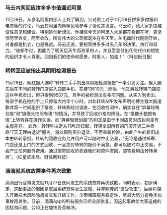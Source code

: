 ### 马云内网回应拼多多市值逼近阿里
11月29日，从多名阿里内部人士处了解到，针对员工对于11月28日拼多多财报和电商等的讨论，马云在阿里内网罕见地参与了谈论并发言。马云称，请大家多提建设性意见和建议，特别是创新想法。他相信今天的阿里人大家都在看都在听，更坚信阿里会变，阿里会改。所有伟大的公司都诞生在冬天里。AI电商时代刚刚开始，对谁都是机会，也是挑战。马云还说，要祝贺拼多多过去几年的决策，执行和努力。“谁都牛过，但能为了明天后天牛而改革的人，并且愿意付出任何代价和牺牲的组织才令人尊重。回到我们的使命和愿景，阿里人，加油！”（科创板日报）
### 转转回应被指出具阴阳检测报告
11月28日，网红猴大腕称“转转二手手机出具阴阳检测报告”一事引发关注。猴大腕先后在不同的转转门店买入四部手机，花费13610元；而后，他又另找转转门店把这些手机卖出，但只得到9567元，且手机被检测出有多项问题。从买入到卖出，每部手机在他的手上只停留大约半个小时。对此转转APP发布声明向博主猴大腕道歉并第一时间组织了排查，转转称经过调查，在回收检测中，确实存在“屏幕轻微划痕”和“摄像头拍照有斑”的情况，并导致了回收价格的降低。在“摄像头拍照有斑”上转转存在操作失误，而“屏幕轻微划痕”的判定是由于不同店员对成色判定有主观差异。
此外，转转称决定从11月29日起，转转全国所有的门店开通二手商品“7天无理由退货”服务，将以原购买价退货，不再重新检验，由此产生的折旧成本由转转承担。转转的回收业务允许用户可以随时中止交易，“无论是通过邮寄、门店还是上门的方式回收，一旦您对转转的报价不满意，都可以随时中止交易，不会产生任何额外费用。通过邮寄回收的机器我们将原件寄回，邮寄费用由转转承担”。（红星资本局、财经网科技）
### 滴滴就系统故障事件再次致歉
滴滴出行官博发文就11月27日夜间发生的系统故障再次致歉，同时表示，初步确定，这起事故的起因是底层系统软件发生故障，并非网传的“遭受攻击”，后续将深入开展技术风险隐患排查和升级工作，全面保障服务稳定性，尽最大努力避免类似事故再发生。目前，滴滴App的所有服务已经全部恢复。因这起事故给大家造成的困扰和问题，公司正在加快妥善解决。
